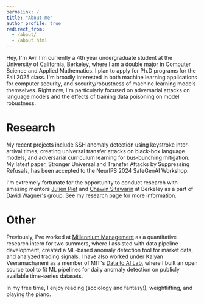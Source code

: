 ```yaml
---
permalink: /
title: "About me"
author_profile: true
redirect_from: 
  - /about/
  - /about.html
---
```


Hey, I'm Avi! I'm currently a 4th year undergraduate student at the University of California, Berkeley, where I am a double major in Computer Science and Applied Mathematics. I plan to apply for Ph.D programs for the Fall 2025 class. I'm broadly interested in both machine learning applications for computer security, and security/robustness of machine learning models themselves. Right now, I'm particularly focused on adversarial attacks on language models and the effects of training data poisoning on model robustness.

# Research

My recent projects include SSH anomaly detection using keystroke inter-arrival times, creating universal transfer attacks on black-box language models, and adversarial curriculum learning for bus-bunching mitigation. My latest paper, Stronger Universal and Transfer Attacks by Suppressing Refusals, has been accepted to the NeurIPS 2024 SafeGenAI Workshop.

I'm extremely fortunate for the opportunity to conduct research with amazing mentors [Julien Piet](https://people.eecs.berkeley.edu/~julien.piet/) and [Chawin Sitawarin](https://chawins.github.io/) at Berkeley as a part of [David Wagner's group](https://people.eecs.berkeley.edu/~daw/). See my research page for more information.

# Other

Previously, I've worked at [Millennium Management](https://www.mlp.com/) as a quantitative research intern for two summers, where I assisted with data pipeline development, created a ML-based anomaly detection tool for market data, and analyzed trading signals. I have also worked under Kalyan Veeramachaneni as a member of MIT's [Data to AI Lab](https://dai.lids.mit.edu/), where I built an open source tool to fit ML pipelines for daily anomaly detection on publicly available time-series datasets.

In my free time, I enjoy reading (sociology and fantasy!), weightlifting, and playing the piano.

